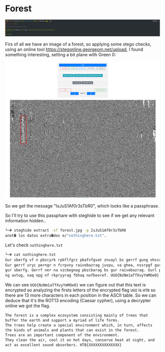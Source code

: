 # Forest

<img src="images/hackthebox.png">

Firs of all we have an image of a forest, so applying some stego checks, using an online tool https://stegonline.georgeom.net/upload, I found something interesting, setting a bit plane with Green 0:

<img src="images/bit plane green.png">

So we get the message "IsJuS1Af0r3sTbR0", which looks like a passphrase.

So I'll try to use this passphare with steghide to see if we get any relevant information hidden..

```bash
└─# steghide extract -sf forest.jpg -p IsJuS1Af0r3sTbR0                                                                                     1 ⨯
anot� los datos extra�dos e/"nothinghere.txt".
```

Let's check ```nothinghere.txt```

```bash
└─# cat nothinghere.txt 
Gur sberfg vf n pbzcyrk rpbflfgrz pbafvfgvat znvayl bs gerrf gung ohssre gur rnegu naq fhccbeg n zlevnq bs yvsr sbezf.
Gur gerrf uryc perngr n fcrpvny raivebazrag juvpu, va ghea, nssrpgf gur xvaqf bs navznyf naq cynagf gung pna rkvfg va 
gur sberfg. Gerrf ner na vzcbegnag pbzcbarag bs gur raivebazrag. Gurl pyrna gur nve, pbby vg ba ubg qnlf, pbafreir urng 
ng avtug, naq npg nf rkpryyrag fbhaq nofbeoref. UGO{NzNm1aTfXvyYmMOe0}
```

We can see ```UGO{NzNm1aTfXvyYmMOe0}``` we can figure out that this text is encrypted so analyzing the firsts letters of the encrypted flag ```UGO``` is ```HTB``` so there are 13 more characters in each position in the ASCII table.
So we can deduce that it's the ROT13 encoding (Caesar cypher), using a decrypter online we got the flag.

```
The forest is a complex ecosystem consisting mainly of trees that buffer the earth and support a myriad of life forms. 
The trees help create a special environment which, in turn, affects the kinds of animals and plants that can exist in the forest. 
Trees are an important component of the environment. 
They clean the air, cool it on hot days, conserve heat at night, and act as excellent sound absorbers. HTB{XXXXXXXXXXXXXX}
```
